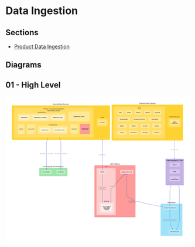 # Data Ingestion

## Sections

- [Product Data Ingestion](./product-data-ingestion/)

## Diagrams

## 01 - High Level

![High Level](./diagrams/01-high-level.png)